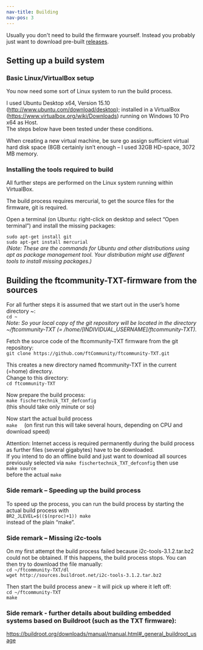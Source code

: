```yaml
---
nav-title: Building
nav-pos: 3
---
```


Usually you don't need to build the firmware yourself. Instead you probably just want to download pre-built [releases](https://github.com/ftCommunity/ftcommunity-TXT/releases).

## Setting up a build system

### Basic Linux/VirtualBox setup
You now need some sort of Linux system to run the build process. 

I used Ubuntu Desktop x64, Version 15.10 (http://www.ubuntu.com/download/desktop); installed in a VirtualBox (https://www.virtualbox.org/wiki/Downloads) running on Windows 10 Pro x64 as Host.  
The steps below have been tested under these conditions.

When creating a new virtual machine, be sure go assign sufficient virtual hard disk space (8GB certainly isn’t enough – I used 32GB HD-space, 3072 MB memory.

### Installing the tools required to build
All further steps are performed on the Linux system running within VirtualBox.

The build process requires mercurial, to get the source files for the firmware, git is required.

Open a terminal (on Ubuntu: right-click on desktop and select “Open terminal”) and install the missing packages:

``````````sudo apt-get install git``````````  
``````````sudo apt-get install mercurial``````````  
*(Note: These are the commands for Ubuntu and other distributions using apt as package management tool. Your distribution might use different tools to install missing packages.)*

## Building the ftcommunity-TXT-firmware from the sources
For all further steps it is assumed that we start out in the user’s home directory ~:  
``````````cd ~``````````  
*Note: So your local copy of the git repository will be located in the directory ~/ftcommunity-TXT (= /home/[INDIVIDUAL_USERNAME]/ftcommunity-TXT).*

Fetch the source code of the ftcommunity-TXT firmware from the git repository:  
``````````git clone https://github.com/ftCommunity/ftcommunity-TXT.git``````````

This creates a new directory named ftcommunity-TXT in the current (=home) directory.   
Change to this directory:  
``````````cd ftcommunity-TXT``````````

Now prepare the build process:  
``````````make fischertechnik_TXT_defconfig``````````  
(this should take only minute or so) 

Now start the actual build process  
``````````make  ``````````
(on first run this will take several hours, depending on CPU and download speed)

Attention: Internet access is required permanently during the build process as further files (several gigabytes) have to be downloaded.  
If you intend to do an offline build and just want to download all sources previously selected via ``make fischertechnik_TXT_defconfig`` then use  
``make source  ``  
before the actual ``make  ``  

### Side remark – Speeding up the build process
To speed up the process, you can run the build process by starting the actual build process with  
``````````BR2_JLEVEL=$(($(nproc)+1)) make``````````  
instead of the plain “make”.

### Side remark – Missing i2c-tools
On my first attempt the build process failed because i2c-tools-3.1.2.tar.bz2 could not be obtained. If this happens, the build process stops. You can then try to download the file manually:  
``````````cd ~/ftcommunity-TXT/dl``````````  
``````````wget http://sources.buildroot.net/i2c-tools-3.1.2.tar.bz2``````````

Then start the build process anew – it will pick up where it left off:  
``````````cd ~/ftcommunity-TXT``````````  
``````````make  ``````````

### Side remark - further details about building embedded systems based on Buildroot (such as the TXT firmware):
https://buildroot.org/downloads/manual/manual.html#_general_buildroot_usage